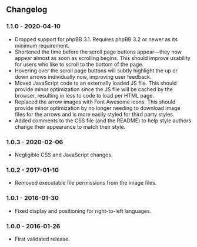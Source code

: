 ## Changelog

### 1.1.0 - 2020-04-10

- Dropped support for phpBB 3.1. Requires phpBB 3.2 or newer as its minimum requirement.
- Shortened the time before the scroll page buttons appear—they now appear almost as soon as scrolling begins. This should improve usability for users who like to scroll to the bottom of the page.
- Hovering over the scroll page buttons will subtly highlight the up or down arrows individually now, improving user feedback.
- Moved JavaScript code to an externally loaded JS file. This should provide minor optimization since the JS file will be cached by the browser, resulting in less to code to load per HTML page.
- Replaced the arrow images with Font Awesome icons. This should provide minor optimization by no longer needing to download image files for the arrows and is more easily styled for third party styles.
- Added comments to the CSS file (and the README) to help style authors change their appearance to match their style.

### 1.0.3 - 2020-02-06

- Negligible CSS and JavaScript changes.

### 1.0.2 - 2017-01-10

- Removed executable file permissions from the image files.

### 1.0.1 - 2016-01-30

- Fixed display and positioning for right-to-left languages.

### 1.0.0 - 2016-01-26

- First validated release.
